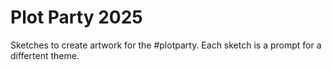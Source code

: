 # Plot Party 2025

Sketches to create artwork for the #plotparty.
Each sketch is a prompt for a differtent theme.
